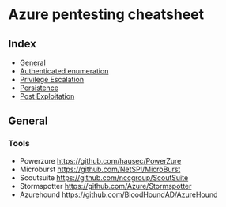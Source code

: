 # Azure pentesting cheatsheet
## Index
* [General](#General)
* [Authenticated enumeration](authenticated-enumeration.md )
* [Privilege Escalation](privilege-escalation.md)
* [Persistence](persistence.md)
* [Post Exploitation](post-exploitation.md)

## General
### Tools
- Powerzure https://github.com/hausec/PowerZure
- Microburst https://github.com/NetSPI/MicroBurst
- Scoutsuite https://github.com/nccgroup/ScoutSuite
- Stormspotter https://github.com/Azure/Stormspotter
- Azurehound https://github.com/BloodHoundAD/AzureHound
